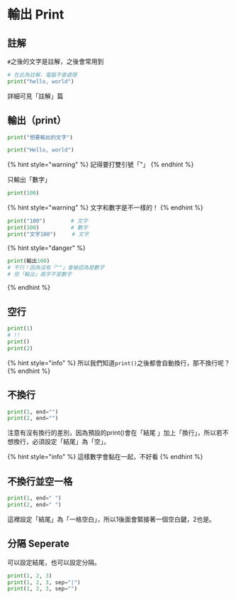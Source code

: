 # 輸出 Print

## 註解

`#`之後的文字是註解，之後會常用到

```python
# 在此為註解，電腦不會處理
print("hello, world")            
```

詳細可見「註解」篇

## 輸出（print）

```python
print("想要輸出的文字")
```

```python
print("Hello, world")
```

{% hint style="warning" %}
記得要打雙引號「"」
{% endhint %}

只輸出「數字」

```python
print(100)
```

{% hint style="warning" %}
文字和數字是不一樣的！
{% endhint %}

```python
print("100")        # 文字         
print(100)          # 數字 
print("文字100")     # 文字
```

{% hint style="danger" %}
```python
print(輸出100)        
# 不行！因為沒有「""」會被認為是數字
# 但「輸出」兩字不是數字
```
{% endhint %}

## 空行

```python
print(1)
# !!
print()    
print(2)
```

{% hint style="info" %}
所以我們知道`print()`之後都會自動換行，那不換行呢？
{% endhint %}

## 不換行

```python
print(1, end="")
print(2, end="")
```

注意有沒有換行的差別，因為預設的print\(\)會在「結尾 」加上「換行」，所以若不想換行，必須設定「結尾」為「空」。

{% hint style="info" %}
這樣數字會黏在一起，不好看
{% endhint %}

## 不換行並空一格

```python
print(1, end=" ")
print(2, end=" ")
```

這裡設定「結尾」為「一格空白」，所以1後面會緊接著一個空白鍵，2也是。

## 分隔 Seperate

可以設定結尾，也可以設定分隔。

```python
print(1, 2, 3)
print(1, 2, 3, sep="|")
print(1, 2, 3, sep="")
```



